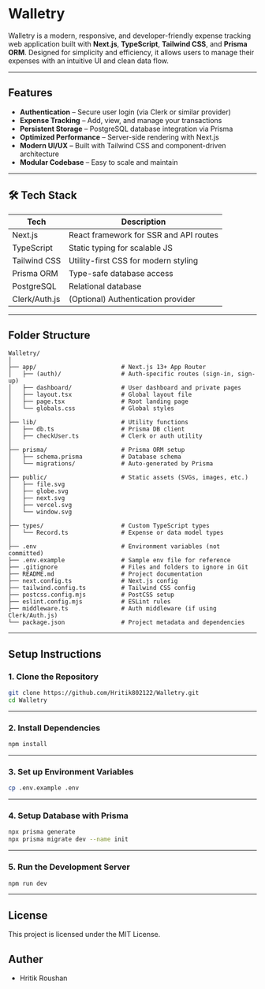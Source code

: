 #  Walletry

Walletry is a modern, responsive, and developer-friendly expense tracking web application built with **Next.js**, **TypeScript**, **Tailwind CSS**, and **Prisma ORM**. Designed for simplicity and efficiency, it allows users to manage their expenses with an intuitive UI and clean data flow.

---

##  Features

-  **Authentication** – Secure user login (via Clerk or similar provider)
-  **Expense Tracking** – Add, view, and manage your transactions
-  **Persistent Storage** – PostgreSQL database integration via Prisma
-  **Optimized Performance** – Server-side rendering with Next.js
-  **Modern UI/UX** – Built with Tailwind CSS and component-driven architecture
-  **Modular Codebase** – Easy to scale and maintain

---

## 🛠️ Tech Stack

| Tech          | Description                              |
|---------------|------------------------------------------|
| Next.js       | React framework for SSR and API routes   |
| TypeScript    | Static typing for scalable JS            |
| Tailwind CSS  | Utility-first CSS for modern styling     |
| Prisma ORM    | Type-safe database access                |
| PostgreSQL    | Relational database                      |
| Clerk/Auth.js | (Optional) Authentication provider       |

---

##  Folder Structure

```
Walletry/
│
├── app/                        # Next.js 13+ App Router
│   ├── (auth)/                 # Auth-specific routes (sign-in, sign-up)
│   ├── dashboard/              # User dashboard and private pages
│   ├── layout.tsx              # Global layout file
│   ├── page.tsx                # Root landing page
│   └── globals.css             # Global styles
│
├── lib/                        # Utility functions
│   ├── db.ts                   # Prisma DB client
│   ├── checkUser.ts            # Clerk or auth utility
│
├── prisma/                     # Prisma ORM setup
│   ├── schema.prisma           # Database schema
│   └── migrations/             # Auto-generated by Prisma
│
├── public/                     # Static assets (SVGs, images, etc.)
│   ├── file.svg
│   ├── globe.svg
│   ├── next.svg
│   ├── vercel.svg
│   └── window.svg
│
├── types/                      # Custom TypeScript types
│   └── Record.ts               # Expense or data model types
│
├── .env                        # Environment variables (not committed)
├── .env.example                # Sample env file for reference
├── .gitignore                  # Files and folders to ignore in Git
├── README.md                   # Project documentation
├── next.config.ts              # Next.js config
├── tailwind.config.ts          # Tailwind CSS config
├── postcss.config.mjs          # PostCSS setup
├── eslint.config.mjs           # ESLint rules
├── middleware.ts               # Auth middleware (if using Clerk/Auth.js)
└── package.json                # Project metadata and dependencies
```
---

##  Setup Instructions

### 1. Clone the Repository

```bash
git clone https://github.com/Hritik802122/Walletry.git
cd Walletry

```
---

### 2. Install Dependencies

```bash
npm install

```
---

### 3. Set up Environment Variables

```bash
cp .env.example .env

```
---

### 4. Setup Database with Prisma

```bash
npx prisma generate
npx prisma migrate dev --name init

```
---

### 5. Run the Development Server

```bash
npm run dev

```
---

## License
This project is licensed under the MIT License.


## Auther

- Hritik Roushan
